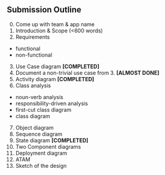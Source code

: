 Submission Outline
-------------------

0. Come up with team & app name
1. Introduction & Scope (<600 words)
2. Requirements
  - functional
  - non-functional
3. Use Case diagram **[COMPLETED]**
4. Document a non-trivial use case from 3. **[ALMOST DONE]**
5. Activity diagram **[COMPLETED]**
6. Class analysis
  - noun-verb analysis
  - responsibility-driven analysis
  - first-cut class diagram
  - class diagram
7. Object diagram
8. Sequence diagram
9. State diagram **[COMPLETED]**
10. Two Component diagrams
11. Deployment diagram
12. ATAM
14. Sketch of the design
